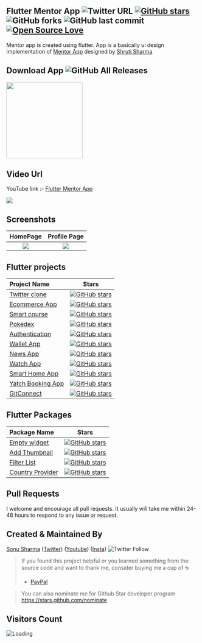## Flutter Mentor App ![Twitter URL](https://img.shields.io/twitter/url?style=social&url=https%3A%2F%2Ftwitter.com%2Fthealphamerc) [![GitHub stars](https://img.shields.io/github/stars/Thealphamerc/flutter_mentor_app?style=social)](https://github.com/login?return_to=%2FTheAlphamerc%flutter_mentor_app) ![GitHub forks](https://img.shields.io/github/forks/TheAlphamerc/flutter_mentor_app?style=social) ![GitHub last commit](https://img.shields.io/github/last-commit/Thealphamerc/flutter_mentor_app) [![Open Source Love](https://badges.frapsoft.com/os/v2/open-source.svg?v=103)](https://github.com/Thealphamerc/flutter_mentor_app) 

Mentor app is created using flutter. App is a basically ui design implementation of [Mentor App](https://www.linkedin.com/posts/shruti-sharma-40a004114_ui-ux-uiux-activity-6715299763748691968-YanF/) designed by [Shruti Sharma](https://www.linkedin.com/in/shruti-sharma-40a004114/)


## Download App ![GitHub All Releases](https://img.shields.io/github/downloads/Thealphamerc/flutter_mentor_app/total?color=green)
<a href="https://github.com/TheAlphamerc/flutter_mentor_app/releases/download/v1.0.0/app-release.apk"><img src="https://playerzon.com/asset/download.png" width="200"></img></a>
## Video Url
YouTube link :- [Flutter Mentor App](https://youtu.be/edwHh002SgQ)

<img src="https://github.com/TheAlphamerc/flutter_mentor_app/blob/master/screenshots/appdesign.jpeg?raw=true"  /> 

## Screenshots

 HomePage              |  Profile Page 
:-------------------------:|:-------------------------:
![](https://github.com/TheAlphamerc/flutter_mentor_app/blob/master/screenshots/screenshot_1.png?raw=true)|![](https://github.com/TheAlphamerc/flutter_mentor_app/blob/master/screenshots/screenshot_2.png?raw=true)



## Flutter projects
 Project Name        |Stars        
:-------------------------|-------------------------
[Twitter clone](https://github.com/TheAlphamerc/flutter_twitter_clone)| [![GitHub stars](https://img.shields.io/github/stars/Thealphamerc/flutter_twitter_clone?style=social)](https://github.com/login?return_to=%2FTheAlphamerc%flutter_twitter_clone)
|[Ecommerce App](https://github.com/TheAlphamerc/flutter_ecommerce_app) |[![GitHub stars](https://img.shields.io/github/stars/Thealphamerc/flutter_ecommerce_app?style=social)](https://github.com/login?return_to=%2FTheAlphamerc%flutter_ecommerce_app)
|[Smart course](https://github.com/TheAlphamerc/flutter_smart_course) |[![GitHub stars](https://img.shields.io/github/stars/Thealphamerc/flutter_smart_course?style=social)](https://github.com/login?return_to=%2FTheAlphamerc%flutter_smart_course)
|[Pokedex](https://github.com/TheAlphamerc/flutter_pokedex)|[![GitHub stars](https://img.shields.io/github/stars/Thealphamerc/flutter_pokedex?style=social)](https://github.com/login?return_to=%2FTheAlphamerc%flutter_pokedex)
|[Authentication](https://github.com/TheAlphamerc/flutter_login_signup)|[![GitHub stars](https://img.shields.io/github/stars/Thealphamerc/flutter_login_signup?style=social)](https://github.com/login?return_to=%2FTheAlphamerc%flutter_login_signup)
|[Wallet App](https://github.com/TheAlphamerc/flutter_wallet_app)|[![GitHub stars](https://img.shields.io/github/stars/Thealphamerc/flutter_wallet_app?style=social)](https://github.com/login?return_to=%2FTheAlphamerc%flutter_wallet_app)
|[News App](https://github.com/TheAlphamerc/flutter_news_app)|[![GitHub stars](https://img.shields.io/github/stars/Thealphamerc/flutter_news_app?style=social)](https://github.com/login?return_to=%2FTheAlphamerc%flutter_news_app)
|[Watch App](https://github.com/TheAlphamerc/flutter_SoftUI_watchApp)|[![GitHub stars](https://img.shields.io/github/stars/Thealphamerc/flutter_SoftUI_watchApp?style=social)](https://github.com/login?return_to=%2FTheAlphamerc%flutter_SoftUI_watchApp)
|[Smart Home App](https://github.com/TheAlphamerc/flutter_smart_home_app)|[![GitHub stars](https://img.shields.io/github/stars/Thealphamerc/flutter_smart_home_app?style=social)](https://github.com/login?return_to=%2FTheAlphamerc%flutter_smart_home_app)
|[Yatch Booking App](https://github.com/TheAlphamerc/flutter_yatch_booking)|[![GitHub stars](https://img.shields.io/github/stars/Thealphamerc/flutter_yatch_booking?style=social)](https://github.com/login?return_to=%2FTheAlphamerc%flutter_yatch_booking)
[GitConnect](https://github.com/TheAlphamerc/flutter-GitConnect)| [![GitHub stars](https://img.shields.io/github/stars/Thealphamerc/flutter-GitConnect?style=social)](https://github.com/login?return_to=%2FTheAlphamerc%flutter-GitConnect)


## Flutter Packages
Package Name        | Stars        
:-------------------------|-------------------------
|[Empty widget](https://github.com/TheAlphamerc/empty_widget) |[![GitHub stars](https://img.shields.io/github/stars/Thealphamerc/empty_widget?style=social)](https://github.com/login?return_to=%2FTheAlphamerc%empty_widget)
|[Add Thumbnail](https://github.com/TheAlphamerc/flutter_plugin_add_thumbnail) |[![GitHub stars](https://img.shields.io/github/stars/Thealphamerc/flutter_plugin_add_thumbnail?style=social)](https://github.com/login?return_to=%2FTheAlphamerc%flutter_plugin_add_thumbnail)
|[Filter List](https://github.com/TheAlphamerc/flutter_plugin_filter_list)| [![GitHub stars](https://img.shields.io/github/stars/Thealphamerc/flutter_plugin_filter_list?style=social)](https://github.com/login?return_to=%2FTheAlphamerc%flutter_plugin_filter_list)
|[Country Provider](https://github.com/TheAlphamerc/country_provider)| [![GitHub stars](https://img.shields.io/github/stars/Thealphamerc/country_provider?style=social)](https://github.com/login?return_to=%2FTheAlphamerc%country_provider)

## Pull Requests

I welcome and encourage all pull requests. It usually will take me within 24-48 hours to respond to any issue or request.

## Created & Maintained By

[Sonu Sharma](https://github.com/TheAlphamerc) ([Twitter](https://www.twitter.com/TheAlphamerc)) ([Youtube](https://www.youtube.com/user/sonusharma045sonu/))
([Insta](https://www.instagram.com/_sonu_sharma__))  ![Twitter Follow](https://img.shields.io/twitter/follow/thealphamerc?style=social)

> If you found this project helpful or you learned something from the source code and want to thank me, consider buying me a cup of :coffee:
>
> * [PayPal](https://www.paypal.me/TheAlphamerc/)

> You can also nominate me for Github Star developer program
> https://stars.github.com/nominate

## Visitors Count

<img align="left" src = "https://profile-counter.glitch.me/flutter_mentor_app/count.svg" alt ="Loading">




